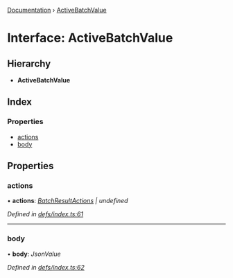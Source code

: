 [Documentation](../README.md) › [ActiveBatchValue](activebatchvalue.md)

# Interface: ActiveBatchValue

## Hierarchy

* **ActiveBatchValue**

## Index

### Properties

* [actions](activebatchvalue.md#actions)
* [body](activebatchvalue.md#body)

## Properties

###  actions

• **actions**: *[BatchResultActions](batchresultactions.md) | undefined*

*Defined in [defs/index.ts:61](https://github.com/badbatch/graphql-box/blob/f1852d90/packages/fetch-manager/src/defs/index.ts#L61)*

___

###  body

• **body**: *JsonValue*

*Defined in [defs/index.ts:62](https://github.com/badbatch/graphql-box/blob/f1852d90/packages/fetch-manager/src/defs/index.ts#L62)*
